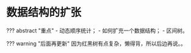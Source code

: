 # 数据结构的扩张

??? abstract "重点"
    - 动态顺序统计；
    - 如何扩充一个数据结构；
    - 区间树。

??? warning "后面再更新"
    因为红黑树有点复杂，懒得背，所以后边再说。。
